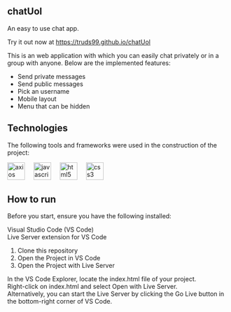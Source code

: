 ## chatUol

An easy to use chat app.

Try it out now at https://truds99.github.io/chatUol

This is an web application with which you can easily chat privately or in a group with anyone. Below are the implemented features:

- Send private messages
- Send public messages
- Pick an username
- Mobile layout
- Menu that can be hidden

## Technologies
The following tools and frameworks were used in the construction of the project:<br>
<p>
  <img src="https://img.shields.io/badge/axios-%2320232a.svg?&style=for-the-badge&color=informational" height="40" alt="axios logo" />
  <img width="12" /> 
  <img src="https://img.shields.io/badge/JavaScript-F7DF1E?logo=javascript&logoColor=black&style=for-the-badge" height="40" alt="javascript logo" /> 
  <img width="12" /> 
  <img src="https://img.shields.io/badge/HTML5-E34F26?logo=html5&logoColor=white&style=for-the-badge" height="40" alt="html5 logo"  />
  <img width="12" /> 
  <img src="https://img.shields.io/badge/CSS3-1572B6?logo=css3&logoColor=white&style=for-the-badge" height="40" alt="css3 logo" />
<p/>

## How to run

Before you start, ensure you have the following installed:

Visual Studio Code (VS Code)<br>
Live Server extension for VS Code

1. Clone this repository
2. Open the Project in VS Code 
3. Open the Project with Live Server

  In the VS Code Explorer, locate the index.html file of your project.<br>
  Right-click on index.html and select Open with Live Server.<br>
  Alternatively, you can start the Live Server by clicking the Go Live button in the bottom-right corner of VS Code.
  
 
